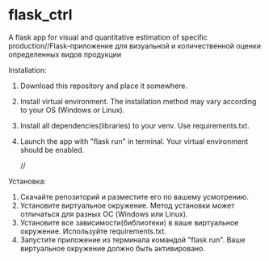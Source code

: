 # flask_ctrl
A flask app for visual and quantitative estimation of specific production//Flask-приложение для визуальной и количественной оценки определенных видов продукции

Installation:
1. Download this repository and place it somewhere.
2. Install virtual environment. The installation method may vary according to your OS (Windows or Linux).
3. Install all dependencies(libraries) to your venv. Use requirements.txt.
4. Launch the app with "flask run" in terminal. Your virtual environment should be enabled.

   //
   
Установка:
1. Скачайте репозиторий и разместите его по вашему усмотрению.
2. Установите виртуальное окружение. Метод установки может отличаться для разных ОС (Windows или Linux).
3. Установите все зависимости(библиотеки) в ваше виртуальное окружение. Используйте requirements.txt.
4. Запустите приложение из терминала командой "flask run". Ваше виртуальное окружение должно быть активировано.
